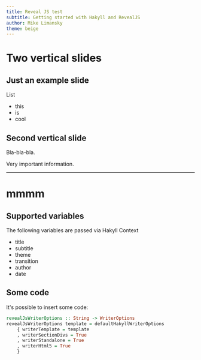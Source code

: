 ```yaml
---
title: Reveal JS test
subtitle: Getting started with Hakyll and RevealJS
author: Mike Limansky
theme: beige
---
```


# Two vertical slides

## Just an example slide

List

* this 
* is
* cool

## Second vertical slide

Bla-bla-bla.

Very important information.

---

# mmmm

## Supported variables

The following variables are passed via Hakyll Context

* title
* subtitle
* theme
* transition
* author
* date

## Some code

It's possible to insert some code:

```Haskell
revealJsWriterOptions :: String -> WriterOptions
revealJsWriterOptions template = defaultHakyllWriterOptions
    { writerTemplate = template
    , writerSectionDivs = True
    , writerStandalone = True
    , writerHtml5 = True
    }
```
